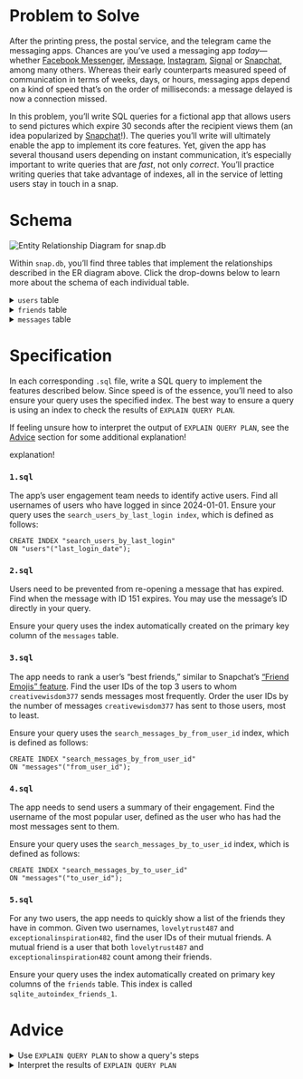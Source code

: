 # Problem to Solve

After the printing press, the postal service, and the telegram came the messaging apps. Chances are you’ve used a messaging app _today_—whether [Facebook Messenger](https://messenger.com/), [iMessage](https://mymessage.apple.com/), [Instagram](https://instagram.com/), [Signal](https://www.signal.org/) or [Snapchat](https://snapchat.com/), among many others. Whereas their early counterparts measured speed of communication in terms of weeks, days, or hours, messaging apps depend on a kind of speed that’s on the order of milliseconds: a message delayed is now a connection missed.

In this problem, you’ll write SQL queries for a fictional app that allows users to send pictures which expire 30 seconds after the recipient views them (an idea popularized by [Snapchat](https://snapchat.com/)!). The queries you’ll write will ultimately enable the app to implement its core features. Yet, given the app has several thousand users depending on instant communication, it’s especially important to write queries that are _fast_, not only _correct_. You’ll practice writing queries that take advantage of indexes, all in the service of letting users stay in touch in a snap.

# Schema

![Entity Relationship Diagram for snap.db](https://github.com/user-attachments/assets/d053db64-623a-41c6-8f78-1f9952ea2598)

Within `snap.db`, you’ll find three tables that implement the relationships described in the ER diagram above. Click the drop-downs below to learn more about the schema of each individual table.

<details><summary><code>users</code> table</summary><br/><p>The <code class="language-plaintext highlighter-rouge">users</code> table contains the following columns:</p>

<ul class="fa-ul">
  <li data-marker="*"><span class="fa-li"><i class="fas fa-square"></i></span><code class="language-plaintext highlighter-rouge">id</code>, which is the user’s ID.</li>
  <li data-marker="*"><span class="fa-li"><i class="fas fa-square"></i></span><code class="language-plaintext highlighter-rouge">username</code>, which is the user’s username.</li>
  <li data-marker="*"><span class="fa-li"><i class="fas fa-square"></i></span><code class="language-plaintext highlighter-rouge">phone_number</code>, which is the user’s phone number.</li>
  <li data-marker="*"><span class="fa-li"><i class="fas fa-square"></i></span><code class="language-plaintext highlighter-rouge">joined_date</code>, which is the date the user joined the app.</li>
  <li data-marker="*"><span class="fa-li"><i class="fas fa-square"></i></span><code class="language-plaintext highlighter-rouge">last_login_date</code>, which is the date the user last logged in.</li>
</ul></details>

<details><summary><code>friends</code> table</summary><br/><p>The <code class="language-plaintext highlighter-rouge">friends</code> table contains the following columns:</p>

<ul class="fa-ul">
  <li data-marker="*"><span class="fa-li"><i class="fas fa-square"></i></span><code class="language-plaintext highlighter-rouge">user_id</code>, which is the ID of a given user.</li>
  <li data-marker="*"><span class="fa-li"><i class="fas fa-square"></i></span><code class="language-plaintext highlighter-rouge">friend_id</code>, which is the ID of the user with whom the given user is friends.</li>
  <li data-marker="*"><span class="fa-li"><i class="fas fa-square"></i></span><code class="language-plaintext highlighter-rouge">friendship_date</code>, which is the date the friendship began.</li>
</ul>

<p>For each row, the user in the <code class="language-plaintext highlighter-rouge">user_id</code> column counts the user in the <code class="language-plaintext highlighter-rouge">friend_id</code> column among their friends—but not necessarily vice versa. When two users both count each other among their friends, two rows are inserted:</p>

<div class="bootstrap-table bootstrap5">
      <div class="fixed-table-toolbar"></div>
      </div>
      <table class="table table-bordered table-striped">
  <thead><tr><th data-field="0"><div class="th-inner "><div style="text-align: left">user_id</div></div><div class="fht-cell"></div></th><th data-field="1"><div class="th-inner "><div style="text-align: left">friend_id</div></div><div class="fht-cell"></div></th><th data-field="2"><div class="th-inner "><div style="text-align: left">friendship_date</div></div><div class="fht-cell"></div></th></tr></thead>
  <tbody><tr data-index="0"><td class="">1</td><td class="">2</td><td class="">2024-01-01</td></tr><tr data-index="1"><td class="">2</td><td class="">1</td><td class="">2024-01-01</td></tr></tbody>
</table></div>
      <div class="fixed-table-footer"></div>
      </div>
      <div class="fixed-table-pagination" style="display: none;"></div>
      </div><div class="clearfix"></div></details>

<details><summary><code>messages</code> table</summary><br/><p>The <code class="language-plaintext highlighter-rouge">messages</code> table contains the following columns:</p>

<ul class="fa-ul">
  <li data-marker="*"><span class="fa-li"><i class="fas fa-square"></i></span><code class="language-plaintext highlighter-rouge">id</code>, which is the ID of the message.</li>
  <li data-marker="*"><span class="fa-li"><i class="fas fa-square"></i></span><code class="language-plaintext highlighter-rouge">from_user_id</code>, which is the ID of the user who sent the message.</li>
  <li data-marker="*"><span class="fa-li"><i class="fas fa-square"></i></span><code class="language-plaintext highlighter-rouge">to_user_id</code>, which is the ID of the user to whom the message was sent.</li>
  <li data-marker="*"><span class="fa-li"><i class="fas fa-square"></i></span><code class="language-plaintext highlighter-rouge">picture</code>, which is the filename of the picture that was sent in the message.</li>
  <li data-marker="*"><span class="fa-li"><i class="fas fa-square"></i></span><code class="language-plaintext highlighter-rouge">sent_timestamp</code>, which is the timestamp at which the message was sent.</li>
  <li data-marker="*"><span class="fa-li"><i class="fas fa-square"></i></span><code class="language-plaintext highlighter-rouge">viewed_timestamp</code>, which is the timestamp at which the message was viewed.</li>
  <li data-marker="*"><span class="fa-li"><i class="fas fa-square"></i></span><code class="language-plaintext highlighter-rouge">expires_timestamp</code>, which is the timestamp at which the message expires.</li>
</ul></details>

# Specification

In each corresponding `.sql` file, write a SQL query to implement the features described below. Since speed is of the essence, you’ll need to also ensure your query uses the specified index. The best way to ensure a query is using an index to check the results of `EXPLAIN QUERY PLAN`.

<p>If feeling unsure how to interpret the output of <code class="language-plaintext highlighter-rouge">EXPLAIN QUERY PLAN</code>, see the <a href="#advice">Advice</a> section for some additional explanation!</p> explanation!

### `1.sql`

The app’s user engagement team needs to identify active users. Find all usernames of users who have logged in since 2024-01-01. Ensure your query uses the `search_users_by_last_login index`, which is defined as follows:

```
CREATE INDEX "search_users_by_last_login"
ON "users"("last_login_date");
```
### `2.sql`

Users need to be prevented from re-opening a message that has expired. Find when the message with ID 151 expires. You may use the message’s ID directly in your query.

Ensure your query uses the index automatically created on the primary key column of the `messages` table.

### `3.sql`

The app needs to rank a user’s “best friends,” similar to Snapchat’s [“Friend Emojis” feature](https://help.snapchat.com/hc/en-us/articles/7012335460372). Find the user IDs of the top 3 users to whom `creativewisdom377` sends messages most frequently. Order the user IDs by the number of messages `creativewisdom377` has sent to those users, most to least.

Ensure your query uses the `search_messages_by_from_user_id` index, which is defined as follows:

```
CREATE INDEX "search_messages_by_from_user_id"
ON "messages"("from_user_id");
```

### `4.sql`

The app needs to send users a summary of their engagement. Find the username of the most popular user, defined as the user who has had the most messages sent to them.

Ensure your query uses the `search_messages_by_to_user_id` index, which is defined as follows:

```
CREATE INDEX "search_messages_by_to_user_id"
ON "messages"("to_user_id");
```

### `5.sql`

For any two users, the app needs to quickly show a list of the friends they have in common. Given two usernames, `lovelytrust487` and `exceptionalinspiration482`, find the user IDs of their mutual friends. A mutual friend is a user that both `lovelytrust487` and `exceptionalinspiration482` count among their friends.

Ensure your query uses the index automatically created on primary key columns of the `friends` table. This index is called `sqlite_autoindex_friends_1`.

# Advice

<details><summary>Use <code>EXPLAIN QUERY PLAN</code> to show a query's steps</summary><br/><p>To check the results of <code class="language-plaintext highlighter-rouge">EXPLAIN QUERY PLAN</code>, you need simply prepend <code class="language-plaintext highlighter-rouge">EXPLAIN QUERY PLAN</code> to your query:</p>

<div class="language-sql highlighter-rouge"><div class="highlight"><pre class="highlight"><code><span class="k">EXPLAIN</span> <span class="n">QUERY</span> <span class="n">PLAN</span>
<span class="k">SELECT</span> <span class="nv">"username"</span>
<span class="k">FROM</span> <span class="nv">"users"</span>
<span class="k">WHERE</span> <span class="nv">"id"</span> <span class="o">=</span> <span class="mi">151</span><span class="p">;</span>
</code></pre></div></div></details>

<details><summary>Interpret the results of <code>EXPLAIN QUERY PLAN</code></summary><br/><p>Recall from lecture that <code class="language-plaintext highlighter-rouge">EXPLAIN QUERY PLAN</code> displays the steps the SQLite database engine will take to execute a given SQL query. The output of <code class="language-plaintext highlighter-rouge">EXPLAIN QUERY PLAN</code> can indicate whether a query is utilizing an index.</p>

<ul class="fa-ul">
  <li data-marker="*"><span class="fa-li"><i class="fas fa-square"></i></span>If you see a step labeled as <code class="language-plaintext highlighter-rouge">USING INDEX</code>, it signifies that the query is leveraging an index in that step.</li>
  <li data-marker="*"><span class="fa-li"><i class="fas fa-square"></i></span>If you see a step labeled as <code class="language-plaintext highlighter-rouge">USING COVERING INDEX</code>, it indicates that the query is using a covering index in that step.
    <ul class="fa-ul">
      <li data-marker="*"><span class="fa-li"><i class="fas fa-square"></i></span>Recall that a covering index is a special type of index that includes all the columns needed for the query. This means the database can fulfill the query directly from the index without having to look up additional data in a table.</li>
    </ul>
  </li>
  <li data-marker="*"><span class="fa-li"><i class="fas fa-square"></i></span>When you see a step labeled as <code class="language-plaintext highlighter-rouge">USING INTEGER PRIMARY KEY</code>, it implies that the query is utilizing the index on the primary key column, which is provided automatically by SQLite when the primary key is of the <code class="language-plaintext highlighter-rouge">INTEGER</code> type affinity. It is an efficient way to access rows directly if the query conditions involve a table’s primary key.</li>
</ul>

<p>Below are some examples of the results of <code class="language-plaintext highlighter-rouge">EXPLAIN QUERY PLAN</code>, from queries that use an index in at least one step of their execution:</p>

<a data-id="" id="example-1" style="top: -58px;"></a><h5><a data-id="" href="#example-1">Example 1</a></h5>

<div class="language-plaintext highlighter-rouge"><div class="highlight"><pre class="highlight"><code>QUERY PLAN
`--SEARCH users USING INDEX search_users_by_last_login (last_login_date&gt;?)
</code></pre></div></div>

<p>Notice that this query can be executed in a single step, by searching the index <code class="language-plaintext highlighter-rouge">search_users_by_last_login</code>.</p>

<a data-id="" id="example-2" style="top: -58px;"></a><h5><a data-id="" href="#example-2">Example 2</a></h5>

<div class="language-plaintext highlighter-rouge"><div class="highlight"><pre class="highlight"><code>QUERY PLAN
|--SEARCH messages USING COVERING INDEX search_messages_by_to_user_id (to_user_id=?)
`--SCALAR SUBQUERY 1
   `--SEARCH users USING COVERING INDEX sqlite_autoindex_users_1 (username=?)
</code></pre></div></div>

<p>Notice that this query requires two steps:</p>

<ol>
  <li>The first searches the index <code class="language-plaintext highlighter-rouge">search_messages_by_to_user_id</code>.</li>
  <li>The second resolves a subquery by searching the index <code class="language-plaintext highlighter-rouge">sqlite_autoindex_users_1</code>.</li>
</ol>

<a data-id="" id="example-3" style="top: -58px;"></a><h5><a data-id="" href="#example-3">Example 3</a></h5>

<div class="language-plaintext highlighter-rouge"><div class="highlight"><pre class="highlight"><code>QUERY PLAN
|--SEARCH messages USING INDEX search_messages_by_from_user_id (from_user_id=?)
|--SCALAR SUBQUERY 1
|  `--SEARCH users USING COVERING INDEX sqlite_autoindex_users_1 (username=?)
|--USE TEMP B-TREE FOR GROUP BY
`--USE TEMP B-TREE FOR ORDER BY
</code></pre></div></div>

<p>Notice that this query involves several steps, and that it uses indexes to accomplish most:</p>

<ol>
  <li>The first step searches the index <code class="language-plaintext highlighter-rouge">search_messages_by_from_user_id</code>.</li>
  <li>The second step searches the index <code class="language-plaintext highlighter-rouge">sqlite_autoindex_users_1</code>.</li>
  <li>The final steps use temporary B-trees to group and order the results.</li>
</ol>

<a data-id="" id="example-4" style="top: -58px;"></a><h5><a data-id="" href="#example-4">Example 4</a></h5>

<div class="language-plaintext highlighter-rouge"><div class="highlight"><pre class="highlight"><code>QUERY PLAN
|--SEARCH users USING INTEGER PRIMARY KEY (rowid=?)
`--SCALAR SUBQUERY 1
   |--SCAN messages USING COVERING INDEX search_messages_by_to_user_id
   `--USE TEMP B-TREE FOR ORDER BY
</code></pre></div></div>

<p>Notice that this query involves several steps, and that it uses indexes to accomplish most:</p>

<ol>
  <li>The first step searches an automatic primary key index.</li>
  <li>The second step scans rows using the index <code class="language-plaintext highlighter-rouge">search_messages_by_to_user_id</code>.</li>
  <li>The final step uses a temporary B-tree to order the results.</li>
</ol>

<a data-id="" id="example-5" style="top: -58px;"></a><h5><a data-id="" href="#example-5">Example 5</a></h5>

<div class="language-plaintext highlighter-rouge"><div class="highlight"><pre class="highlight"><code>QUERY PLAN
`--COMPOUND QUERY
   |--LEFT-MOST SUBQUERY
   |  |--SEARCH friends USING COVERING INDEX sqlite_autoindex_friends_1 (user_id=?)
   |  `--SCALAR SUBQUERY 1
   |     `--SEARCH users USING COVERING INDEX sqlite_autoindex_users_1 (username=?)
   `--INTERSECT USING TEMP B-TREE
      |--SEARCH friends USING COVERING INDEX sqlite_autoindex_friends_1 (user_id=?)
      `--SCALAR SUBQUERY 3
         `--SEARCH users USING COVERING INDEX sqlite_autoindex_users_1 (username=?)
</code></pre></div></div>

<p>Notice that this query involves many steps, and that it uses indexes to accomplish most. See in particular that the index <code class="language-plaintext highlighter-rouge">sqlite_autoindex_friends_1</code> is frequently accessed.</p></details>
